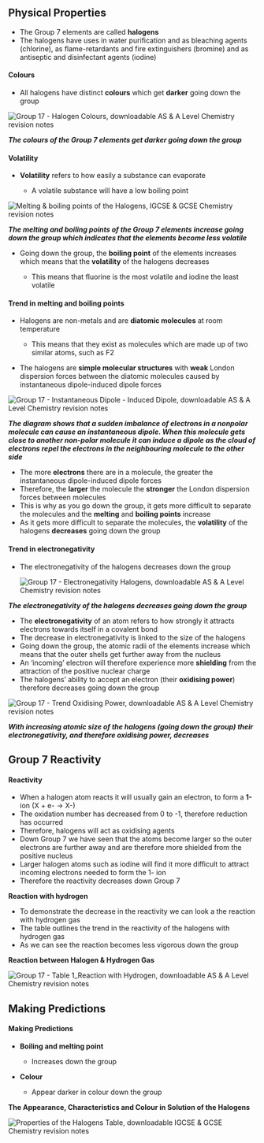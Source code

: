 ## Physical Properties

* The Group 7 elements are called **halogens**
* The halogens have uses in water purification and as bleaching agents (chlorine), as flame-retardants and fire extinguishers (bromine) and as antiseptic and disinfectant agents (iodine)

#### Colours

* All halogens have distinct **colours** which get **darker** going down the group

![Group 17 - Halogen Colours, downloadable AS & A Level Chemistry revision notes](2.3-Group-17-Halogen-Colours.png)

***The colours of the Group 7 elements get darker going down the group***

#### Volatility

* **Volatility** refers to how easily a substance can evaporate

  + A volatile substance will have a low boiling point

![Melting & boiling points of the Halogens, IGCSE & GCSE Chemistry revision notes](Melting-boiling-points-of-the-Halogens.png)

***The melting and boiling points of the Group 7 elements increase going down the group which indicates that the elements become less volatile***

* Going down the group, the **boiling point** of the elements increases which means that the **volatility** of the halogens decreases

  + This means that fluorine is the most volatile and iodine the least volatile

#### Trend in melting and boiling points

* Halogens are non-metals and are **diatomic molecules** at room temperature

  + This means that they exist as molecules which are made up of two similar atoms, such as F2
* The halogens are **simple molecular structures** with **weak** London dispersion forces between the diatomic molecules caused by instantaneous dipole-induced dipole forces

![Group 17 - Instantaneous Dipole - Induced Dipole, downloadable AS & A Level Chemistry revision notes](2.3-Group-17-Instantaneous-Dipole-Induced-Dipole_1.png)

***The diagram shows that a sudden imbalance of electrons in a nonpolar molecule can cause an instantaneous dipole. When this molecule gets close to another non-polar molecule it can induce a dipole as the cloud of electrons repel the electrons in the neighbouring molecule to the other side***

* The more **electrons** there are in a molecule, the greater the instantaneous dipole-induced dipole forces
* Therefore, the **larger** the molecule the **stronger** the London dispersion forces between molecules
* This is why as you go down the group, it gets more difficult to separate the molecules and the **melting** and **boiling points** increase
* As it gets more difficult to separate the molecules, the **volatility** of the halogens **decreases** going down the group

#### Trend in electronegativity

* The electronegativity of the halogens decreases down the group

  ![Group 17 - Electronegativity Halogens, downloadable AS & A Level Chemistry revision notes](2.3-Group-17-Electronegativity-Halogens.png)

***The electronegativity of the halogens decreases going down the group***

* The **electronegativity** of an atom refers to how strongly it attracts electrons towards itself in a covalent bond
* The decrease in electronegativity is linked to the size of the halogens
* Going down the group, the atomic radii of the elements increase which means that the outer shells get further away from the nucleus
* An ‘incoming’ electron will therefore experience more **shielding** from the attraction of the positive nuclear charge
* The halogens’ ability to accept an electron (their **oxidising power**) therefore decreases going down the group

![Group 17 - Trend Oxidising Power, downloadable AS & A Level Chemistry revision notes](2.3-Group-17-Trend-Oxidising-Power.png)

***With increasing atomic size of the halogens (going down the group) their electronegativity, and therefore oxidising power, decreases***

## Group 7 Reactivity

#### Reactivity

* When a halogen atom reacts it will usually gain an electron, to form a **1-** ion (X + e- → X-)
* The oxidation number has decreased from 0 to -1, therefore reduction has occurred
* Therefore, halogens will act as oxidising agents
* Down Group 7 we have seen that the atoms become larger so the outer electrons are further away and are therefore more shielded from the positive nucleus
* Larger halogen atoms such as iodine will find it more difficult to attract incoming electrons needed to form the 1- ion
* Therefore the reactivity decreases down Group 7

**Reaction with hydrogen**

* To demonstrate the decrease in the reactivity we can look a the reaction with hydrogen gas
* The table outlines the trend in the reactivity of the halogens with hydrogen gas
* As we can see the reaction becomes less vigorous down the group

**Reaction between Halogen & Hydrogen Gas**

![Group 17 - Table 1_Reaction with Hydrogen, downloadable AS & A Level Chemistry revision notes](2.3-Group-17-Table-1_Reaction-with-Hydrogen.png)

## Making Predictions

#### Making Predictions

* **Boiling and melting point**

  + Increases down the group
* **Colour**

  + Appear darker in colour down the group

**The Appearance, Characteristics and Colour in Solution of the Halogens**

![Properties of the Halogens Table, downloadable IGCSE & GCSE Chemistry revision notes](1.2.6-Properties-of-the-Halogens-Table.png)